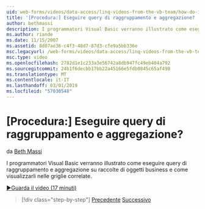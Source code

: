 ```yaml
---
uid: web-forms/videos/data-access/linq-videos-from-the-vb-team/how-do-i-perform-group-and-aggregate-queries
title: '[Procedura:] Eseguire query di raggruppamento e aggregazione? | Microsoft Docs'
author: bethmassi
description: I programmatori Visual Basic verranno illustrato come eseguire query di raggruppamento e aggregazione su raccolte di oggetti business e come visualizzarli nelle griglie correlate.
ms.author: riande
ms.date: 11/15/2007
ms.assetid: 8d07ae36-c4f3-48d7-87d3-cfe9a5bb336e
msc.legacyurl: /web-forms/videos/data-access/linq-videos-from-the-vb-team/how-do-i-perform-group-and-aggregate-queries
msc.type: video
ms.openlocfilehash: 2782d1e1c233a3e56742a8db947fc49eb404a792
ms.sourcegitcommit: 24b1f6decbb17bb22a45166e5fdb0845c65af498
ms.translationtype: MT
ms.contentlocale: it-IT
ms.lasthandoff: 03/01/2019
ms.locfileid: "57030548"
---
```

<a name="how-do-i-perform-group-and-aggregate-queries"></a>[Procedura:] Eseguire query di raggruppamento e aggregazione?
====================
da [Beth Massi](https://github.com/bethmassi)

I programmatori Visual Basic verranno illustrato come eseguire query di raggruppamento e aggregazione su raccolte di oggetti business e come visualizzarli nelle griglie correlate.

[&#9654;Guarda il video (17 minuti)](https://channel9.msdn.com/Blogs/ASP-NET-Site-Videos/how-do-i-perform-group-and-aggregate-queries)

> [!div class="step-by-step"]
> [Precedente](how-do-i-get-started-with-linq.md)
> [Successivo](how-do-i-upgrade-visual-basic-projects-to-enable-linq.md)
